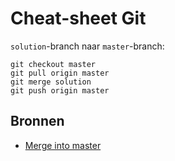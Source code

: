 # Cheat-sheet Git

`solution`-branch naar `master`-branch:

```
git checkout master
git pull origin master
git merge solution
git push origin master
```



## Bronnen

- [Merge into master](https://stackoverflow.com/questions/5601931/best-and-safest-way-to-merge-a-git-branch-into-master)